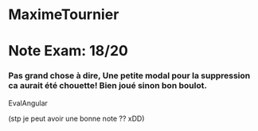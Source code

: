 # MaximeTournier
# Note Exam: 18/20 
### Pas grand chose à dire, Une petite modal pour la suppression ca aurait été chouette! Bien joué sinon bon boulot.
EvalAngular

(stp je peut avoir une bonne note ?? xDD)
